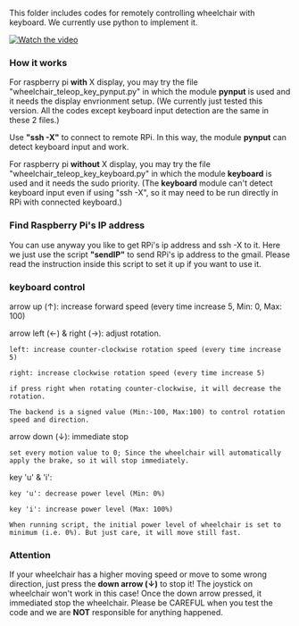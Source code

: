 This folder includes codes for remotely controlling wheelchair with keyboard.
We currently use python to implement it.

[![Watch the video](https://drive.google.com/file/d/18IBpyaDt2ugw6_Qe1PfXqDj0t5STuxz8/view?usp=sharing)](https://www.youtube.com/watch?v=t9b0iBdY7-E)

### How it works
For raspberry pi **with** X display, you may try the file "wheelchair_teleop_key_pynput.py" in which the module **pynput** is used and it needs the display envrionment setup.
(We currently just tested this version. All the codes except keyboard input detection are the same in these 2 files.)

Use **"ssh -X"** to connect to remote RPi. In this way, the module **pynput** can detect keyboard input and work.

For raspberry pi **without** X display, you may try the file "wheelchair_teleop_key_keyboard.py" in which the module **keyboard** is used and it needs the sudo priority. (The **keyboard** module can't detect keyboard input even if using "ssh -X", so it may need to be run directly in RPi with connected keyboard.)

### Find Raspberry Pi's IP address
You can use anyway you like to get RPi's ip address and ssh -X to it. Here we just use the script **"sendIP"** to send RPi's ip address to the gmail. Please read the instruction inside this script to set it up if you want to use it.

### keyboard control
arrow up (&uarr;): increase forward speed (every time increase 5, Min: 0, Max: 100)

arrow left (&larr;) & right (&rarr;): adjust rotation.

    left: increase counter-clockwise rotation speed (every time increase 5)
    
    right: increase clockwise rotation speed (every time increase 5)
    
    if press right when rotating counter-clockwise, it will decrease the rotation.
    
    The backend is a signed value (Min:-100, Max:100) to control rotation speed and direction.
    
arrow down (&darr;): immediate stop

    set every motion value to 0; Since the wheelchair will automatically apply the brake, so it will stop immediately.
    

key 'u' & 'i':

    key 'u': decrease power level (Min: 0%)
    
    key 'i': increase power level (Max: 100%)
    
    When running script, the initial power level of wheelchair is set to minimum (i.e. 0%). But just care, it will move still fast.
    

### Attention
  If your wheelchair has a higher moving speed or move to some wrong direction, just press the **down arrow (&darr;)** to stop it! The joystick on wheelchair won't work in this case! Once the down arrow pressed, it immediated stop the wheelchair. Please be CAREFUL when you test the code and we are **NOT** responsible for anything happened.
